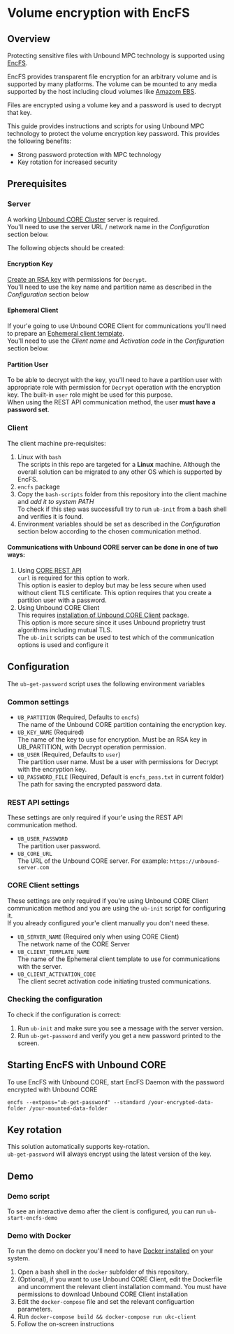 # Volume encryption with EncFS

## Overview
Protecting sensitive files with Unbound MPC technology is supported using [EncFS](https://en.wikipedia.org/wiki/EncFS).

EncFS provides transparent file encryption for an arbitrary volume and is supported by many platforms. The volume can be mounted to any media supported by the host including cloud volumes like [Amazom EBS](https://docs.aws.amazon.com/AWSEC2/latest/UserGuide/ebs-using-volumes.html).  

Files are encrypted using a volume key and a password is used to decrypt that key.

This guide provides instructions and scripts for using Unbound MPC technology to protect the volume encryption key password. 
This provides the following benefits:
* Strong password protection with MPC technology
* Key rotation for increased security 

## Prerequisites
### Server
A working [Unbound CORE Cluster](https://www.unboundsecurity.com/docs/TechDocs/Unbound_Doc_Versions-HTML/Content/Products/UnboundDocLibrary/Technical_Document_Versions.htm#UKC) server is required.  
You'll need to use the server URL / network name in the *Configuration* section below.  

The following objects should be created:
#### Encryption Key
[Create an RSA key](https://www.unboundsecurity.com/docs/UKC/UKC_Interfaces/Content/Products/UKC-EKM/UKC_User_Guide/UG-If/uiSO/KeyTab.html#Create2) with permissions for `Decrypt`.  
You'll need to use the key name and partition name as described in the *Configuration* section below
#### Ephemeral Client
If your'e going to use Unbound CORE Client for communications you'll need to prepare an [Ephemeral client template](https://www.unboundsecurity.com/docs/UKC/UKC_Interfaces/Content/Products/UKC-EKM/UKC_User_Guide/UG-If/uiSO/ClientsTab.html#Multi-us).  
You'll need to use the *Client name* and *Activation code* in the *Configuration* section below.
#### Partition User
To be able to decrypt with the key, you'll need to have a partition user with appropriate role with permission for `Decrypt` operation with the encryption key. The built-in `user` role might be used for this purpose.  
When using the REST API communication method, the user **must have a password set**.
### Client
The client machine pre-requisites:
1. Linux with `bash`  
   The scripts in this repo are targeted for a **Linux** machine. Although the overall solution can be migrated to any other OS which is supported by EncFS.
1. `encfs` package
2. Copy the `bash-scripts` folder from this repository into the client machine and _add it to system PATH_  
   To check if this step was successfull try to run `ub-init` from a bash shell and verifies it is found.
4. Environment variables should be set as described in the *Configuration* section below according to the chosen communication method.

#### Communications with Unbound CORE server can be done in one of two ways:
   1. Using [CORE REST API](http://www.unboundsecurity.com/docs/ukc_rest/ukc.html)  
      `curl` is required for this option to work.  
      This option is easier to deploy but may be less secure when used without client TLS certificate.
      This option requires that you create a partition user with a password.
   1. Using Unbound CORE Client  
      This requires [installation of Unbound CORE Client](https://www.unboundsecurity.com/docs/UKC/UKC_Installation/Content/Products/UKC-EKM/UKC_User_Guide/UG-Inst/ClientInstallation.html) package.  
      This option is more secure since it uses Unbound proprietry trust algorithms including mutual TLS.  
   The `ub-init` scripts can be used to test which of the communication options is used and configure it

## Configuration
The `ub-get-password` script uses the following environment variables
### Common settings
* `UB_PARTITION` (Required, Defaults to `encfs`)  
  The name of the Unbound CORE partition containing the encryption key.
* `UB_KEY_NAME` (Required)  
  The name of the key to use for encryption. Must be an RSA key in UB_PARTITION, with Decrypt operation permission.
* `UB_USER` (Required, Defaults to `user`)  
  The partition user name. Must be a user with permissions for Decrypt with the encryption key. 
* `UB_PASSWORD_FILE` (Required, Default is `encfs_pass.txt` in current folder)  
  The path for saving the encrypted password data.
### REST API settings
These settings are only required if your'e using the REST API communication method.
* `UB_USER_PASSWORD`  
  The partition user password.  
* `UB_CORE_URL`  
  The URL of the Unbound CORE server. For example: `https://unbound-server.com`
### CORE Client settings
These settings are only required if you're using Unbound CORE Client communication method and you are using the `ub-init` script for configuring it.  
If you already configured your'e client manually you don't need these.
* `UB_SERVER_NAME` (Required only when using CORE Client)  
  The network name of the CORE Server
* `UB_CLIENT_TEMPLATE_NAME`  
  The name of the Ephemeral client template to use for communications with the server.  
* `UB_CLIENT_ACTIVATION_CODE`  
  The client secret activation code initiating trusted communications.
### Checking the configuration
To check if the configuration is correct:
1. Run `ub-init` and make sure you see a message with the server version.
2. Run `ub-get-password` and verify you get a new password printed to the screen.

## Starting EncFS with Unbound CORE
To use EncFS with Unbound CORE, start EncFS Daemon with the password encrypted with Unbound CORE 
```
encfs --extpass="ub-get-password" --standard /your-encrypted-data-folder /your-mounted-data-folder
```
## Key rotation
This solution automatically supports key-rotation.  
`ub-get-password` will always encrypt using the latest version of the key.

## Demo
### Demo script
To see an interactive demo after the client is configured, you can run `ub-start-encfs-demo`  
### Demo with Docker
To run the demo on docker you'll need to have [Docker installed](https://docs.docker.com/get-docker/) on your system.
1. Open a bash shell in the `docker` subfolder of this repository.
2. (Optional), if you want to use Unbound CORE Client, edit the Dockerfile and uncomment the relevant client installation command. 
   You must have permissions to download Unbound CORE Client installation
3. Edit the `docker-compose` file and set the relevant configuartion parameters.
4. Run `docker-compose build && docker-compose run ukc-client`
5. Follow the on-screen instructions

